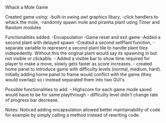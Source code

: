 
Whack a Mole Game

Created game using:
    -built-in swing awt graphics libary,
    -click handlers to whack the mole,
    -randomly spawn mole and piranha plant using Timer and Random modules

Functionalities added:
    -Encapsulation
    -Game reset and exit game
    -Added a second plant with delayed spawn
        -Created a second setPlant function, 
        -separate variable to represent a second plant tile to handle plant tiles indepedently. Without this the original plant would say its spawning in but not visible or clickable.
        - Added a visible bar to show time required for player to make a move, slowly gets faster as score increases.
        - created home panel to introduce game with difficulty levels (normal, medium, hard).
        initially adding home panel to frame would conflict with the game (they would overlap) so i instead separated them into two GUI's

Possible functionalities to add:
    - Highscore for each game mode saved 
    would have to be for same playthrough
    - difficulty level didn't change rate of progress bar decrease.
    
Notes:
    Noticed adding encapsulation allowed better maintainability of code for example by simply calling a method instead of rewriting code.